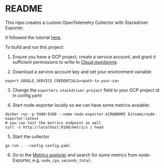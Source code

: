 # README

This repo creates a custom OpenTelemetry Collector with Stackdriver Exporter.

It followed the tutorial [here](https://medium.com/opentelemetry/building-your-own-opentelemetry-collector-distribution-42337e994b63).

To build and run this project:

1. Ensure you have a GCP project, create a service account, and grant it sufficient permissions to write to [Cloud monitoring](https://cloud.google.com/monitoring).

2. Download a service account key and set your environment variable:

```
export GOOGLE_SERVICE_CREDENTIALS=<path-to-your-sa>
```

3. Change the `exporters.stackdriver.project` field to your GCP project id in config.yaml

4. Start node-exporter locally so we can have some metrics avaiable:

```
docker run -p 9100:9100 --name node-exporter-${RANDOM} bitnami/node-exporter:latest
# you can test the metrics endpoint as well
curl -s http://localhost:9100/metrics | head
```

5. Start the collector

```
go run . --config config.yaml
```

6. Go to the [Metrics explorer](https://pantheon.corp.google.com/monitoring/metrics-explorer) and search for some metrics from node-Exporter, e.g. `node_cpu_seconds_total`.
